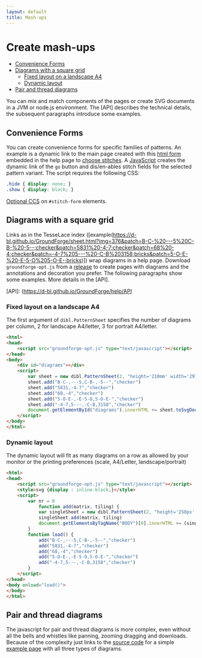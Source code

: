 ```yaml
---
layout: default
title: Mash-ups
---
```

Create mash-ups
===============

* [Convenience Forms](#convenience-forms)
* [Diagrams with a square grid](#diagrams-with-a-square-grid)
    + [Fixed layout on a landscape A4](#fixed-layout-on-a-landscape-a4)
    + [Dynamic layout](#dynamic-layout)
* [Pair and thread diagrams](#pair-and-thread-diagrams)

You can mix and match components of the pages
or create SVG documents in a JVM or node.js environment.
The [API] describes the technical details,
the subsequent paragraphs introduce some examples.


Convenience Forms
-----------------

You can create convenience forms for specific families of patterns.
An example is a dynamic link to the main page created with this
[html form](https://github.com/d-bl/GroundForge/blob/master/docs/_includes/stitch-form.html)
embedded in the help page to [choose stitches](Choose-Stitches).
A [JavaScript](https://github.com/d-bl/GroundForge/blob/master/docs/js/stitches.js)
creates the dynamic link of the `go` button and dis/en-ables stitch fields for the selected pattern variant.
The script requires the following CSS:

```css
.hide { display: none; }
.show { display: block; }
```

[Optional CCS](https://github.com/d-bl/GroundForge/blob/master/docs/assets/css/style.scss)
on `#stitch-form` elements.


Diagrams with a square grid
---------------------------

Links as in the TesseLace index ([example(https://d-bl.github.io/GroundForge/sheet.html?img=376&patch=B-C-%20---5%20C-B-%20-5--;checker&patch=5831%20-4-7;checker&patch=68%20-4;checker&patch=-4-7%205---%20-C-B%203158;bricks&patch=5-O-E-%20-E-5-O%205-O-E-;bricks)])
wrap diagrams in a help page.
Download `groundforge-opt.js` from a [release](https://github.com/d-bl/GroundForge/releases)
to create pages with diagrams and the annotations and decoration you prefer.
The following paragraphs show some examples.
More details in the [API].

[API]: (https://d-bl.github.io/GroundForge/help/API


### Fixed layout on a landscape A4

The first argument of `dibl.PatternSheet` specifies the number of diagrams per column,
2 for landscape A4/letter, 3 for portrait A4/letter.  

```html
<html>
<head>
    <script src="groundforge-opt.js" type="text/javascript"></script>
</head>
<body>
    <div id="diagrams"></div>
    <script>
        var sheet = new dibl.PatternSheet(2, "height='210mm' width='297mm'")
        sheet.add("B-C-,---5,C-B-,-5--","checker")
        sheet.add("5831,-4-7","checker")
        sheet.add("68,-4","checker")
        sheet.add("5-O-E-,-E-5-O,5-O-E-","checker")
        sheet.add("-4-7,5---,-C-B,3158","checker")
        document.getElementById("diagrams").innerHTML += sheet.toSvgDoc().trim()
    </script>
</body>
</html>
```


### Dynamic layout

The dynamic layout will fit as many diagrams on a row as allowed by your monitor or the printing preferences (scale, A4/Letter, landscape/portrait)

```html
<html>
<head>
    <script src="groundforge-opt.js" type="text/javascript"></script>
    <style>svg {display : inline-block;}</style>
    <script>
        var nr = 0
            function add(matrix, tiling) {
            var singleSheet = new dibl.PatternSheet(2, "height='250px' width='250px'", "PATTERN" + nr++)
            singleSheet.add(matrix, tiling)
            document.getElementsByTagName("BODY")[0].innerHTML += (singleSheet.toSvgDoc().trim())
        }
        function load() {
            add("B-C-,---5,C-B-,-5--","checker")
            add("5831,-4-7","checker")
            add("68,-4","checker")
            add("5-O-E-,-E-5-O,5-O-E-","checker")
            add("-4-7,5---,-C-B,3158","checker")
        }
    </script>
</head>
<body onload="load()">
</body>
</html>
```

Pair and thread diagrams
------------------------

The javascript for pair and thread diagrams is more complex,
even without all the bells and whistles like panning, zooming dragging and downloads.
Because of the complexity just links to the
[source code](https://github.com/d-bl/GroundForge/tree/master/docs/API)
for a simple [example page](https://d-bl.github.io/GroundForge/API/)
with all three types of diagrams.
